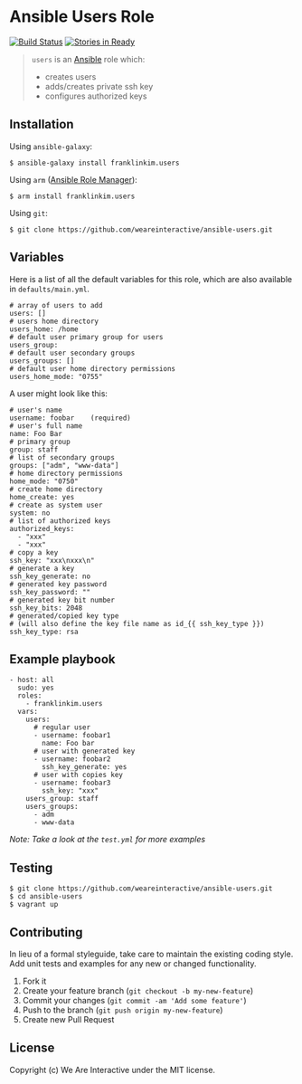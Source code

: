 # Ansible Users Role

[![Build Status](https://travis-ci.org/weareinteractive/ansible-users.png?branch=master)](https://travis-ci.org/weareinteractive/ansible-users)
[![Stories in Ready](https://badge.waffle.io/weareinteractive/ansible-users.svg?label=ready&title=Ready)](http://waffle.io/weareinteractive/ansible-users)

> `users` is an [Ansible](http://www.ansible.com) role which:
> 
> * creates users
> * adds/creates private ssh key
> * configures authorized keys

## Installation

Using `ansible-galaxy`:

```
$ ansible-galaxy install franklinkim.users
```

Using `arm` ([Ansible Role Manager](https://github.com/mirskytech/ansible-role-manager/)):

```
$ arm install franklinkim.users
```

Using `git`:

```
$ git clone https://github.com/weareinteractive/ansible-users.git
```

## Variables

Here is a list of all the default variables for this role, which are also available in `defaults/main.yml`.

```
# array of users to add
users: []
# users home directory
users_home: /home
# default user primary group for users
users_group:
# default user secondary groups
users_groups: []
# default user home directory permissions
users_home_mode: "0755"
```

A user might look like this:

```
# user's name
username: foobar    (required)
# user's full name
name: Foo Bar
# primary group
group: staff
# list of secondary groups
groups: ["adm", "www-data"]
# home directory permissions
home_mode: "0750"
# create home directory
home_create: yes
# create as system user
system: no
# list of authorized keys 
authorized_keys:
  - "xxx"
  - "xxx"
# copy a key
ssh_key: "xxx\nxxx\n"
# generate a key
ssh_key_generate: no
# generated key password
ssh_key_password: ""
# generated key bit number
ssh_key_bits: 2048
# generated/copied key type 
# (will also define the key file name as id_{{ ssh_key_type }})
ssh_key_type: rsa
```

## Example playbook

```
- host: all
  sudo: yes
  roles: 
    - franklinkim.users
  vars:
    users:
      # regular user
      - username: foobar1
        name: Foo bar
      # user with generated key
      - username: foobar2
        ssh_key_generate: yes
      # user with copies key
      - username: foobar3
        ssh_key: "xxx"
    users_group: staff
    users_groups:
      - adm
      - www-data
```

*Note: Take a look at the `test.yml` for more examples*

## Testing

```
$ git clone https://github.com/weareinteractive/ansible-users.git
$ cd ansible-users
$ vagrant up
```

## Contributing

In lieu of a formal styleguide, take care to maintain the existing coding style. Add unit tests and examples for any new or changed functionality.

1. Fork it
2. Create your feature branch (`git checkout -b my-new-feature`)
3. Commit your changes (`git commit -am 'Add some feature'`)
4. Push to the branch (`git push origin my-new-feature`)
5. Create new Pull Request

## License
Copyright (c) We Are Interactive under the MIT license.

